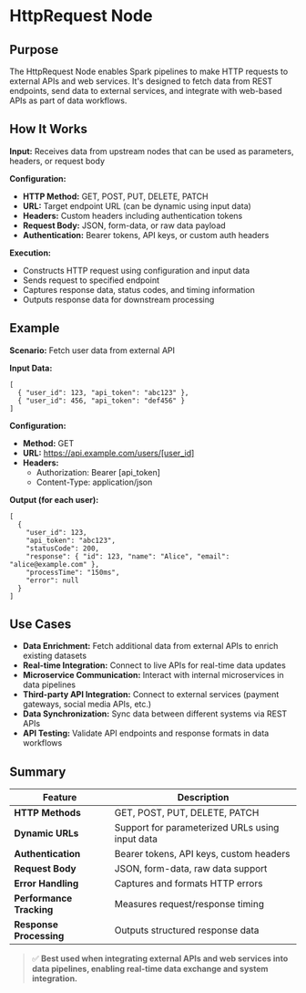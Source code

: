 
# HttpRequest Node

## Purpose
The HttpRequest Node enables Spark pipelines to make HTTP requests to external APIs and web services. It's designed to fetch data from REST endpoints, send data to external services, and integrate with web-based APIs as part of data workflows.

## How It Works

**Input:** Receives data from upstream nodes that can be used as parameters, headers, or request body

**Configuration:**  
- **HTTP Method:** GET, POST, PUT, DELETE, PATCH  
- **URL:** Target endpoint URL (can be dynamic using input data)  
- **Headers:** Custom headers including authentication tokens  
- **Request Body:** JSON, form-data, or raw data payload  
- **Authentication:** Bearer tokens, API keys, or custom auth headers

**Execution:**  
- Constructs HTTP request using configuration and input data  
- Sends request to specified endpoint  
- Captures response data, status codes, and timing information  
- Outputs response data for downstream processing

## Example

**Scenario:** Fetch user data from external API  

**Input Data:**

```
[
  { "user_id": 123, "api_token": "abc123" },
  { "user_id": 456, "api_token": "def456" }
]
```

**Configuration:**  
- **Method:** GET  
- **URL:** https://api.example.com/users/[user_id]  
- **Headers:**  
  - Authorization: Bearer [api_token]  
  - Content-Type: application/json  

**Output (for each user):**

```
[
  {
    "user_id": 123,
    "api_token": "abc123",
    "statusCode": 200,
    "response": { "id": 123, "name": "Alice", "email": "alice@example.com" },
    "processTime": "150ms",
    "error": null
  }
]
```

## Use Cases
- **Data Enrichment:** Fetch additional data from external APIs to enrich existing datasets  
- **Real-time Integration:** Connect to live APIs for real-time data updates  
- **Microservice Communication:** Interact with internal microservices in data pipelines  
- **Third-party API Integration:** Connect to external services (payment gateways, social media APIs, etc.)  
- **Data Synchronization:** Sync data between different systems via REST APIs  
- **API Testing:** Validate API endpoints and response formats in data workflows  

## Summary

| Feature              | Description |
|----------------------|-------------|
| **HTTP Methods**     | GET, POST, PUT, DELETE, PATCH |
| **Dynamic URLs**     | Support for parameterized URLs using input data |
| **Authentication**   | Bearer tokens, API keys, custom headers |
| **Request Body**     | JSON, form-data, raw data support |
| **Error Handling**   | Captures and formats HTTP errors |
| **Performance Tracking** | Measures request/response timing |
| **Response Processing** | Outputs structured response data |

> ✅ **Best used when integrating external APIs and web services into data pipelines, enabling real-time data exchange and system integration.**
